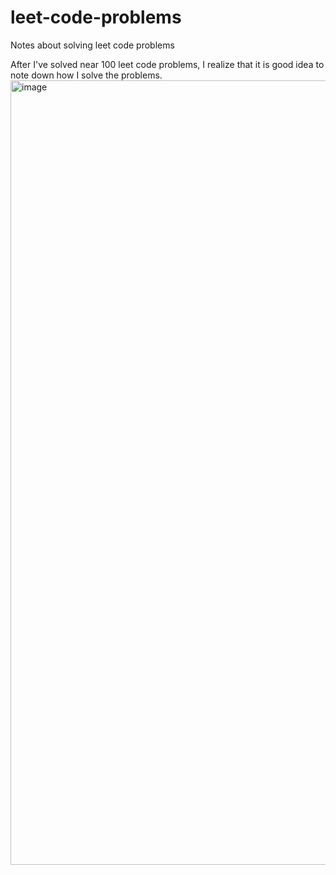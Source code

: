 # leet-code-problems
Notes about solving leet code problems

After I've solved near 100 leet code problems, I realize that it is good idea to note down how I solve the problems.
<img width="1255" alt="image" src="https://github.com/user-attachments/assets/f2761c6a-1056-4851-bd8a-888044baf66c">
